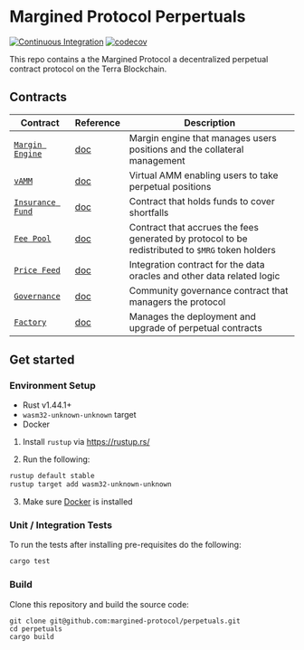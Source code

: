 # Margined Protocol Perpertuals

[![Continuous Integration](https://github.com/margined-protocol/perpetuals/actions/workflows/ci.yml/badge.svg)](https://github.com/margined-protocol/perpetuals/actions/workflows/ci.yml)
[![codecov](https://codecov.io/gh/margined-protocol/perpetuals/branch/main/graph/badge.svg?token=FDMKT04UWK)](https://codecov.io/gh/margined-protocol/perpetuals)


This repo contains a the Margined Protocol a decentralized perpetual contract protocol on the Terra Blockchain.

## Contracts

| Contract                                                | Reference | Description                                                                                           |
| ------------------------------------------------------- | --------- | ----------------------------------------------------------------------------------------------------- |
| [`Margin Engine`](./contracts/margined-engine)          | [doc]()   | Margin engine that manages users positions and the collateral management                              |
| [`vAMM`](./contracts/margined-vamm)                     | [doc]()   | Virtual AMM enabling users to take perpetual positions                                                |
| [`Insurance Fund`](./contracts/margined_insurance_fund) | [doc]()   | Contract that holds funds to cover shortfalls                                                         |
| [`Fee Pool`](./contracts/margined-vamm)                 | [doc]()   | Contract that accrues the fees generated by protocol to be redistributed to `$MRG` token holders      |
| [`Price Feed`](./contracts/margined-price-feed)         | [doc]()   | Integration contract for the data oracles and other data related logic                                |
| [`Governance`](./contracts/margined-price-feed)         | [doc]()   | Community governance contract that managers the protocol                                              |
| [`Factory`](./contracts/margined-price-feed)            | [doc]()   | Manages the deployment and upgrade of perpetual contracts                                             |

## Get started

### Environment Setup

- Rust v1.44.1+
- `wasm32-unknown-unknown` target
- Docker

1. Install `rustup` via https://rustup.rs/

2. Run the following:

```sh
rustup default stable
rustup target add wasm32-unknown-unknown
```

3. Make sure [Docker](https://www.docker.com/) is installed

### Unit / Integration Tests

To run the tests after installing pre-requisites do the following:

```sh
cargo test
```
### Build

Clone this repository and build the source code:
```
git clone git@github.com:margined-protocol/perpetuals.git
cd perpetuals
cargo build
```
